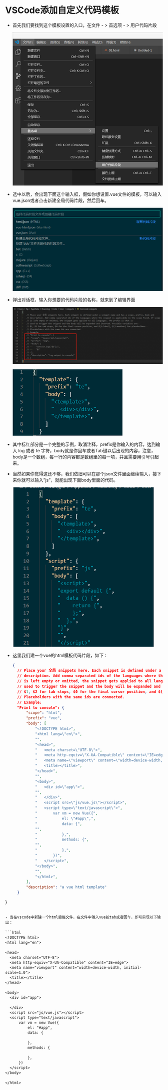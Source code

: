 # VSCode添加自定义代码模板

- 首先我们要找到这个模板设置的入口，在文件 - > 首选项 - > 用户代码片段

  ![](images/32.png)

- 选中以后，会出现下面这个输入框，假如你想设置.vue文件的模板，可以输入vue.json或者点击新建全局代码片段，然后回车。

  ![](images/33.png)

- 弹出对话框，输入你想要的代码片段的名称，就来到了编辑界面

  ![](images/34.png)

  ![](images/35.png)

- 其中标红部分是一个完整的示例，取消注释，prefix是你输入的内容，达到输入 log 或者 te 字符，body就是你回车或者Tab键以后出现的内容，注意，body是一个数组，每一行的内容都是数组里的每一项，并且需要用引号引起来。

- 当然如果你觉得这还不够，我们依旧可以在那个json文件里面继续输入，接下来你就可以输入”js”，就能出现下面body里面的代码。

  ![](images/36.png)

- 这里我们建一个vue的html模板代码片段，如下：

  ```json
  {
	// Place your 全局 snippets here. Each snippet is defined under a snippet name and has a scope, prefix, body and 
	// description. Add comma separated ids of the languages where the snippet is applicable in the scope field. If scope 
	// is left empty or omitted, the snippet gets applied to all languages. The prefix is what is 
	// used to trigger the snippet and the body will be expanded and inserted. Possible variables are: 
	// $1, $2 for tab stops, $0 for the final cursor position, and ${1:label}, ${2:another} for placeholders. 
	// Placeholders with the same ids are connected.
	// Example:
	"Print to console": {
		"scope": "html",
		"prefix": "vue",
		"body": [
			"<!DOCTYPE html>",
			"<html lang=\"en\">",
			"",
			"<head>",
    		"	<meta charset=\"UTF-8\">",
    		"	<meta http-equiv=\"X-UA-Compatible\" content=\"IE=edge\">",
    		"	<meta name=\"viewport\" content=\"width=device-width, initial-scale=1.0\">",
    		"	<title></title>",
			"</head>",
			"",
			"<body>",
    		"	<div id=\"app\">",
			"",
    		"	</div>",
    		"	<script src=\"js/vue.js\"></script>",
    		"	<script type=\"text/javascript\">",
        	"		var vm = new Vue({",
            "			el: \"#app\",",
            "			data: {",
			"",
			"			},",
            "			methods: {",
			"",
			"			},",
			"		})",
    		"	</script>",
			"</body>",
			"",
			"</html>",
		],
		"description": "a vue html template"
	}
}
  ```

- 当在vscode中新建一个html后缀文件，在文件中输入vue按tab或者回车，即可实现以下输出：

  ```html
  <!DOCTYPE html>
<html lang="en">

<head>
    <meta charset="UTF-8">
    <meta http-equiv="X-UA-Compatible" content="IE=edge">
    <meta name="viewport" content="width=device-width, initial-scale=1.0">
    <title></title>
</head>

<body>
    <div id="app">

    </div>
    <script src="js/vue.js"></script>
    <script type="text/javascript">
        var vm = new Vue({
            el: "#app",
            data: {

            },
            methods: {
                
            },
        })
    </script>
</body>

</html>
  ```

  
